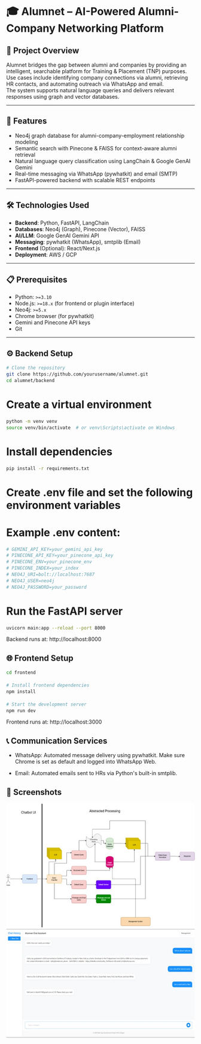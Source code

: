 # 🎓 Alumnet – AI-Powered Alumni-Company Networking Platform

## 🧠 Project Overview

Alumnet bridges the gap between alumni and companies by providing an intelligent, searchable platform for Training & Placement (TNP) purposes.  
Use cases include identifying company connections via alumni, retrieving HR contacts, and automating outreach via WhatsApp and email.  
The system supports natural language queries and delivers relevant responses using graph and vector databases.

---

## 🚀 Features

- Neo4j graph database for alumni-company-employment relationship modeling  
- Semantic search with Pinecone & FAISS for context-aware alumni retrieval  
- Natural language query classification using LangChain & Google GenAI Gemini  
- Real-time messaging via WhatsApp (pywhatkit) and email (SMTP)  
- FastAPI-powered backend with scalable REST endpoints  

---

## 🛠️ Technologies Used

- **Backend**: Python, FastAPI, LangChain  
- **Databases**: Neo4j (Graph), Pinecone (Vector), FAISS  
- **AI/LLM**: Google GenAI Gemini API  
- **Messaging**: pywhatkit (WhatsApp), smtplib (Email)  
- **Frontend** (Optional): React/Next.js  
- **Deployment**: AWS / GCP  

---

## 📋 Prerequisites

- Python: `>=3.10`  
- Node.js: `>=18.x` (for frontend or plugin interface)  
- Neo4j: `>=5.x`  
- Chrome browser (for pywhatkit)  
- Gemini and Pinecone API keys  
- Git  

---
## ⚙️ Backend Setup

```bash
# Clone the repository
git clone https://github.com/yourusername/alumnet.git
cd alumnet/backend
```

# Create a virtual environment
```bash
python -m venv venv
source venv/bin/activate  # or venv\Scripts\activate on Windows
```

# Install dependencies
```bash
pip install -r requirements.txt
```

# Create .env file and set the following environment variables
# Example .env content:
```bash
# GEMINI_API_KEY=your_gemini_api_key
# PINECONE_API_KEY=your_pinecone_api_key
# PINECONE_ENV=your_pinecone_env
# PINECONE_INDEX=your_index
# NEO4J_URI=bolt://localhost:7687
# NEO4J_USER=neo4j
# NEO4J_PASSWORD=your_password
```

# Run the FastAPI server
```bash
uvicorn main:app --reload --port 8000
```

Backend runs at: http://localhost:8000

## 🌐 Frontend Setup
```bash
cd frontend

# Install frontend dependencies
npm install

# Start the development server
npm run dev
```

Frontend runs at: http://localhost:3000

## 📞 Communication Services
- WhatsApp: Automated message delivery using pywhatkit. Make sure Chrome is set as default and logged into WhatsApp Web.

- Email: Automated emails sent to HRs via Python's built-in smtplib.

## 📸 Screenshots

![Architecture Diagram](./SS/arch_alumnet.jpg)
![UI Screenshot](./SS/ss_alumnet.jpg)

